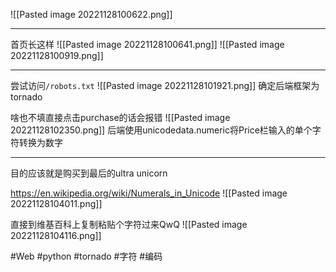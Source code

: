 ![[Pasted image 20221128100622.png]]

---
首页长这样
![[Pasted image 20221128100641.png]]
![[Pasted image 20221128100919.png]]

---
尝试访问`/robots.txt`
![[Pasted image 20221128101921.png]]
确定后端框架为tornado

啥也不填直接点击purchase的话会报错
![[Pasted image 20221128102350.png]]
后端使用unicodedata.numeric将Price栏输入的单个字符转换为数字

---
目的应该就是购买到最后的ultra unicorn

https://en.wikipedia.org/wiki/Numerals_in_Unicode
![[Pasted image 20221128104011.png]]

直接到维基百科上复制粘贴个字符过来QwQ
![[Pasted image 20221128104116.png]]

#Web #python #tornado #字符 #编码 